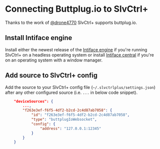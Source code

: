 # Connecting Buttplug.io to SlvCtrl+

Thanks to the work of [@drone4770](https://github.com/drone4770) SlvCtrl+ supports buttplug.io.

## Install Intiface engine

Install either the newest release of the [Intiface engine](https://github.com/intiface/intiface-engine/releases/latest) if you're running SlvCtrl+ on a headless operating system or install [Intiface central](https://github.com/intiface/intiface-central/releases/latest) if you're on an operating system with a window manager.

## Add source to SlvCtrl+ config

Add the source to your SlvCtrl+ config file (`~/.slvctrlplus/settings.json`) after any other configured source (i.e. `...` in below code snippet).

```json
    "deviceSources": {
        ...,
        "f263e3ef-f6f5-4df2-b2cd-2c4d87ab7058": {
            "id": "f263e3ef-f6f5-4df2-b2cd-2c4d87ab7058",
            "type": "buttplugIoWebsocket",
            "config": {
                "address": "127.0.0.1:12345"
            }
        }
    }
```
